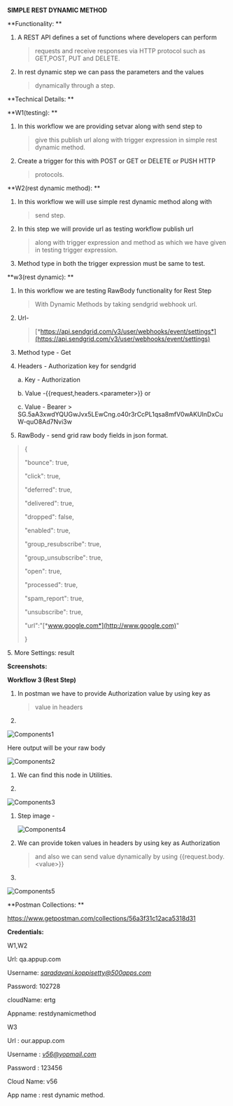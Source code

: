 **SIMPLE REST DYNAMIC METHOD**

**Functionality: **

1.  A REST API defines a set of functions where developers can perform
    > requests and receive responses via HTTP protocol such as GET,POST,
    > PUT and DELETE.

2.  In rest dynamic step we can pass the parameters and the values
    > dynamically through a step.

**Technical Details: **

**W1(testing): **

1.  In this workflow we are providing setvar along with send step to
    > give this publish url along with trigger expression in simple rest
    > dynamic method.

2.  Create a trigger for this with POST or GET or DELETE or PUSH HTTP
    > protocols.

**W2(rest dynamic method): **

1.  In this workflow we will use simple rest dynamic method along with
    > send step.

2.  In this step we will provide url as testing workflow publish url
    > along with trigger expression and method as which we have given in
    > testing trigger expression.

3.  Method type in both the trigger expression must be same to test.

**w3(rest dynamic): **

1.  In this workflow we are testing RawBody functionality for Rest Step
    > With Dynamic Methods by taking sendgrid webhook url.

2.  Url-
    > [*https://api.sendgrid.com/v3/user/webhooks/event/settings*](https://api.sendgrid.com/v3/user/webhooks/event/settings)

3.  Method type - Get

4.  Headers - Authorization key for sendgrid

    a.  Key - Authorization

    b.  Value -{{request,headers.&lt;parameter&gt;}} or

    c.  Value - Bearer
        > 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

5.  RawBody - send grid raw body fields in json format.

> {
>
> "bounce": true,
>
> "click": true,
>
> "deferred": true,
>
> "delivered": true,
>
> "dropped": false,
>
> "enabled": true,
>
> "group\_resubscribe": true,
>
> "group\_unsubscribe": true,
>
> "open": true,
>
> "processed": true,
>
> "spam\_report": true,
>
> "unsubscribe": true,
>
> "url":"[*www.google.com*](http://www.google.com)"
>
> }

5\. More Settings: result

**Screenshots:**

**Workflow 3 (Rest Step)**

1.  In postman we have to provide Authorization value by using key as
    > value in headers

2. 

![Components1](../../../assets/Features_images/REST%20DYNAMIC%20METHOD/image4.png)

Here output will be your raw body

![Components2](../../../assets/Features_images/REST%20DYNAMIC%20METHOD/image3.png)

1.  We can find this node in Utilities.

2. 

![Components3](../../../assets/Features_images/REST%20DYNAMIC%20METHOD/image2.png)

1.  Step image -
    
    ![Components4](../../../assets/Features_images/REST%20DYNAMIC%20METHOD/image1.png)
    
1.  We can provide token values in headers by using key as Authorization
    > and also we can send value dynamically by using
    > {{request.body.&lt;value&gt;}}

2.  

![Components5](../../../assets/Features_images/REST%20DYNAMIC%20METHOD/image5.png)

**Postman Collections: **

https://www.getpostman.com/collections/56a3f31c12aca5318d31

**Credentials:**

W1,W2

Url: qa.appup.com

Username:
[*saradavani.koppisetty@500apps.com*](mailto:saradavani.koppisetty@500apps.com)

Password: 102728

cloudName: ertg

Appname: restdynamicmethod

W3

Url : our.appup.com

Username : [*v56@yopmail.com*](mailto:v56@yopmail.com)

Password : 123456

Cloud Name: v56

App name : rest dynamic method.
